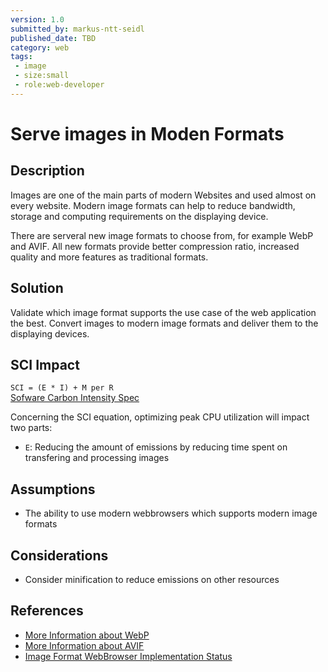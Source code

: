 ```yaml
---
version: 1.0
submitted_by: markus-ntt-seidl
published_date: TBD
category: web
tags: 
 - image
 - size:small
 - role:web-developer
---
```


# Serve images in Moden Formats

## Description

Images are one of the main parts of modern Websites and used almost on every website. Modern image formats can help to reduce bandwidth, storage and computing requirements on the displaying device.

There are serveral new image formats to choose from, for example WebP and AVIF. All new formats provide better compression ratio, increased quality and more features as traditional formats.


## Solution

Validate which image format supports the use case of the web application the best. Convert images to modern image formats and deliver them to the displaying devices. 


## SCI Impact

`SCI = (E * I) + M per R`  
[Sofware Carbon Intensity Spec](grnsft.org/sci)

Concerning the SCI equation, optimizing peak CPU utilization will impact two parts:

- `E`: Reducing the amount of emissions by reducing time spent on transfering and processing images

## Assumptions
- The ability to use modern webbrowsers which supports modern image formats

## Considerations
- Consider minification to reduce emissions on other resources


## References
- [More Information about WebP](https://en.wikipedia.org/wiki/WebP)
- [More Information about AVIF](https://en.wikipedia.org/wiki/AVIF)
- [Image Format WebBrowser Implementation Status](https://caniuse.com/?search=image%20format)
